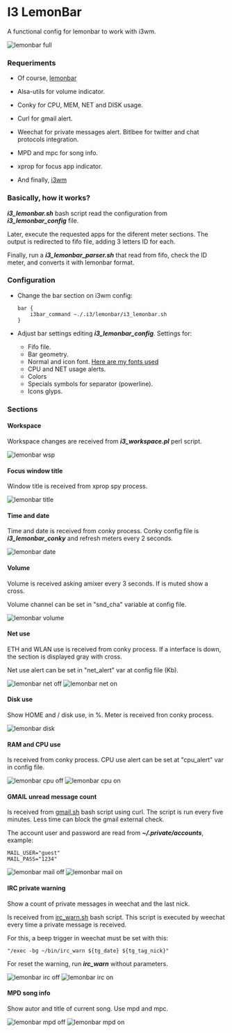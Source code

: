 # I3 LemonBar

A functional config for lemonbar to work with i3wm. 

![lemonbar full](http://i.imgur.com/9G8W9gv.png)

### Requeriments

* Of course, [lemonbar](https://github.com/LemonBoy/bar)

* Alsa-utils for volume indicator.

* Conky for CPU, MEM, NET and DISK usage.

* Curl for gmail alert.

* Weechat for private messages alert. Bitlbee for twitter and chat protocols
  integration.

* MPD and mpc for song info.

* xprop for focus app indicator.

* And finally, [i3wm](https://i3wm.org)

### Basically, how it works?

***i3_lemonbar.sh*** bash script read the configuration from
***i3_lemonbar_config*** file. 

Later, execute the requested apps for the diferent meter sections. The output
is redirected to fifo file, adding 3 letters ID for each.

Finally, run a ***i3_lemonbar_parser.sh*** that read from fifo, check the ID
meter, and converts it with lemonbar format.

### Configuration

* Change the bar section on i3wm config:

    ```
    bar {
        i3bar_command ~./.i3/lemonbar/i3_lemonbar.sh
    }
    ```
* Adjust bar settings editing ***i3_lemonbar_config***. Settings for:

    * Fifo file.
    * Bar geometry.
    * Normal and icon font. [Here are my fonts used](https://github.com/electro7/dotfiles/tree/master/.fonts)
    * CPU and NET usage alerts.
    * Colors
    * Specials symbols for separator (powerline).
    * Icons glyps.

### Sections

#### Workspace

Workspace changes are received from ***i3_workspace.pl*** perl script.

![lemonbar wsp](http://i.imgur.com/Pr3AiVb.png)

#### Focus window title

Window title is received from xprop spy process.

![lemonbar title](http://i.imgur.com/strbbuz.png)

#### Time and date

Time and date is received from conky process. Conky config file is
***i3_lemonbar_conky*** and refresh meters every 2 seconds.

![lemonbar date](http://i.imgur.com/JfOINqa.png)

#### Volume

Volume is received asking amixer every 3 seconds. If is muted show a cross.

Volume channel can be set in "snd_cha" variable at config file.

![lemonbar volume](http://i.imgur.com/DqlxA4b.png)

#### Net use

ETH and WLAN use is received from conky process. If a interface is down, the
section is displayed gray with cross.

Net use alert can be set in "net_alert" var at config file (Kb).

![lemonbar net off](http://i.imgur.com/XuAzcRG.png)
![lemonbar net on](http://i.imgur.com/xBEGRla.png)

#### Disk use

Show HOME and / disk use, in %. Meter is received fron conky process.

![lemonbar disk](http://i.imgur.com/HrZcucw.png)

#### RAM and CPU use

Is received from conky process. CPU use alert can be set at "cpu_alert" var in
config file.

![lemonbar cpu off](http://i.imgur.com/cPCA1CK.png)
![lemonbar cpu on](http://i.imgur.com/QD3bBsG.png)

#### GMAIL unread message count

Is received from [gmail.sh](https://github.com/electro7/dotfiles/blob/master/bin/gmail.sh)
bash script using curl. The script is run every five minutes. Less time
can block the gmail external check.

The account user and password are read from ***~/.private/accounts***, example:

    MAIL_USER="guest"
    MAIL_PASS="1234"

![lemonbar mail off](http://i.imgur.com/yEREDl4.png)
![lemonbar mail on](http://i.imgur.com/OqLG1hO.png)

#### IRC private warning

Show a count of private messages in weechat and the last nick. 

Is received from [irc_warn.sh](https://github.com/electro7/dotfiles/blob/master/bin/irc_warn)
bash script. This script is executed by weechat every time a private message is
received.

For this, a beep trigger in weechat must be set with this:

    "/exec -bg ~/bin/irc_warn ${tg_date} ${tg_tag_nick}"

For reset the warning, run ***irc_warn*** without parameters.

![lemonbar irc off](http://i.imgur.com/TxnlC6x.png)
![lemonbar irc on](http://i.imgur.com/76mYgmf.png)

#### MPD song info

Show autor and title of current song. Use mpd and mpc.

![lemonbar mpd off](http://i.imgur.com/WQk703j.png)
![lemonbar mpd on](http://i.imgur.com/iUkqoms.png)

